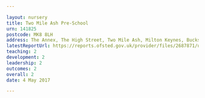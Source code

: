 ```yaml
---

layout: nursery
title: Two Mile Ash Pre-School
urn: 141825
postcode: MK8 8LH
address: The Annex, The High Street, Two Mile Ash, Milton Keynes, Bucks, MK8 8LH
latestReportUrl: https://reports.ofsted.gov.uk/provider/files/2687871/urn/141825.pdf
teaching: 2
development: 2
leadership: 2
outcomes: 2
overall: 2
date: 4 May 2017

---
```


